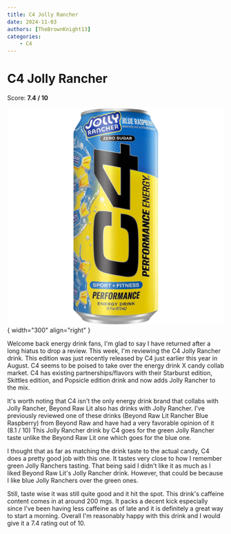 ```yaml
---
title: C4 Jolly Rancher
date: 2024-11-03
authors: [TheBrownKnight13]
categories:
    - C4
---
```


# C4 Jolly Rancher
Score: **7.4 / 10**

![Picture of can](images/c4_jolly_rancher.png){ width="300" align="right" }

Welcome back energy drink fans, I'm glad to say I have returned after a long hiatus to drop a review. This week, I'm reviewing the C4 Jolly Rancher drink. This edition was just recently released by C4 just earlier this year in August. C4 seems to be poised to take over the energy drink X candy collab market. C4 has existing partnerships/flavors with their Starburst edition, Skittles edition, and Popsicle edition drink and now adds Jolly Rancher to the mix.

It's worth noting that C4 isn't the only energy drink brand that collabs with Jolly Rancher, Beyond Raw Lit also has drinks with Jolly Rancher. I've previously reviewed one of these drinks (Beyond Raw Lit Rancher Blue Raspberry) from Beyond Raw and have had a very favorable opinion of it (8.1 / 10) This Jolly Rancher drink by C4 goes for the green Jolly Rancher taste unlike the Beyond Raw Lit one which goes for the blue one.

I thought that as far as matching the drink taste to the actual candy, C4 does a pretty good job with this one. It tastes very close to how I remember green Jolly Ranchers tasting. That being said I didn't like it as much as I liked Beyond Raw Lit's Jolly Rancher drink. However, that could be because I like blue Jolly Ranchers over the green ones.

Still, taste wise it was still quite good and it hit the spot. This drink's caffeine content comes in at around 200 mgs. It packs a decent kick especially since I've been having less caffeine as of late and it is definitely a great way to start a morning. Overall I'm reasonably happy with this drink and I would give it a 7.4 rating out of 10.
